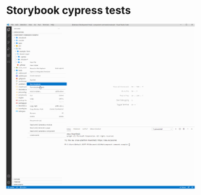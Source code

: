 # Storybook cypress tests

<p>
    <a target="_blank" rel="noopener noreferrer" href="https://github.com/srlee309/vscode-domain-schematics-extension/blob/main/gifs/storybook-e2e.gif?raw=true">
        <img src="https://github.com/srlee309/vscode-domain-schematics-extension/blob/main/gifs/storybook-e2e.gif?raw=true" alt="Demo" style="max-width:100%;">
    </a>
</p>